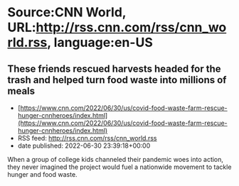# Source:CNN World, URL:http://rss.cnn.com/rss/cnn_world.rss, language:en-US

## These friends rescued harvests headed for the trash and helped turn food waste into millions of meals
 - [https://www.cnn.com/2022/06/30/us/covid-food-waste-farm-rescue-hunger-cnnheroes/index.html](https://www.cnn.com/2022/06/30/us/covid-food-waste-farm-rescue-hunger-cnnheroes/index.html)
 - RSS feed: http://rss.cnn.com/rss/cnn_world.rss
 - date published: 2022-06-30 23:39:18+00:00

When a group of college kids channeled their pandemic woes into action, they never imagined the project would fuel a nationwide movement to tackle hunger and food waste.

